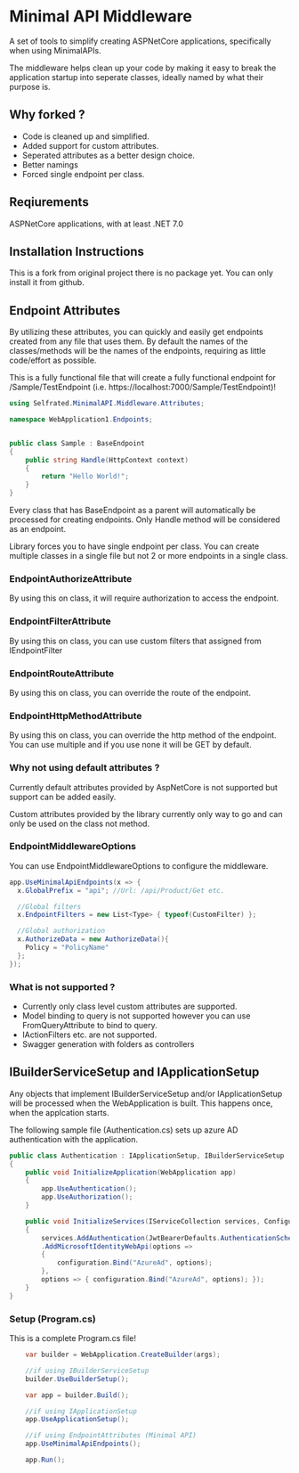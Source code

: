 ﻿# Minimal API Middleware

A set of tools to simplify creating ASPNetCore applications, specifically when using MinimalAPIs.

The middleware helps clean up your code by making it easy to break the application startup into seperate classes, ideally named by what their purpose is. 

## Why forked ?
- Code is cleaned up and simplified.
- Added support for custom attributes.
- Seperated attributes as a better design choice.
- Better namings
- Forced single endpoint per class.

## Reqiurements

ASPNetCore applications, with at least .NET 7.0

## Installation Instructions

This is a fork from original project there is no package yet. You can only install it from github.

## Endpoint Attributes
By utilizing these attributes, you can quickly and easily get endpoints created from any file that uses them. By default the names of the classes/methods will be the names of the endpoints, requiring as little code/effort as possible.

This is a fully functional file that will create a fully functional endpoint for /Sample/TestEndpoint (i.e. https://localhost:7000/Sample/TestEndpoint)!

```csharp
using Selfrated.MinimalAPI.Middleware.Attributes;

namespace WebApplication1.Endpoints;


public class Sample : BaseEndpoint
{
    public string Handle(HttpContext context)
    {
        return "Hello World!";
    }   
}
```
Every class that has BaseEndpoint as a parent will automatically be processed for creating endpoints. 
Only Handle method will be considered as an endpoint.

Library forces you to have single endpoint per class. 
You can create multiple classes in a single file but not 2 or more endpoints in a single class.
### EndpointAuthorizeAttribute
By using this on class, it will require authorization to access the endpoint.

### EndpointFilterAttribute
By using this on class, you can use custom filters that assigned from IEndpointFilter 

### EndpointRouteAttribute
By using this on class, you can override the route of the endpoint. 

### EndpointHttpMethodAttribute
By using this on class, you can override the http method of the endpoint. 
You can use multiple and if you use none it will be GET by default.


### Why not using default attributes ?
Currently default attributes provided by AspNetCore is not supported but support can be added easily.

Custom attributes provided by the library currently only way to go and can only be used on the class not method.

### EndpointMiddlewareOptions
You can use EndpointMiddlewareOptions to configure the middleware.

```csharp
app.UseMinimalApiEndpoints(x => { 
  x.GlobalPrefix = "api"; //Url: /api/Product/Get etc.

  //Global filters
  x.EndpointFilters = new List<Type> { typeof(CustomFilter) };

  //Global authorization
  x.AuthorizeData = new AuthorizeData(){
    Policy = "PolicyName"
  };
});
```

### What is not supported ?
- Currently only class level custom attributes are supported.
- Model binding to query is not supported however you can use FromQueryAttribute to bind to query.
- IActionFilters etc. are not supported.
- Swagger generation with folders as controllers
## IBuilderServiceSetup and IApplicationSetup

Any objects that implement IBuilderServiceSetup and/or IApplicationSetup will be processed when the WebApplication is built. This happens once, when the applcation starts.

The following sample file (Authentication.cs) sets up azure AD authentication with the application.

```csharp
public class Authentication : IApplicationSetup, IBuilderServiceSetup
{
    public void InitializeApplication(WebApplication app)
    {
        app.UseAuthentication();
        app.UseAuthorization();
    }

    public void InitializeServices(IServiceCollection services, ConfigurationManager configuration, ConfigureHostBuilder host)
    {
        services.AddAuthentication(JwtBearerDefaults.AuthenticationScheme)
        .AddMicrosoftIdentityWebApi(options =>
        {
            configuration.Bind("AzureAd", options);
        },
        options => { configuration.Bind("AzureAd", options); });
    }
}

```

### Setup (Program.cs)

This is a complete Program.cs file!

```csharp
    var builder = WebApplication.CreateBuilder(args);

    //if using IBuilderServiceSetup
    builder.UseBuilderSetup();

    var app = builder.Build();

    //if using IApplicationSetup
    app.UseApplicationSetup();

    //if using EndpointAttributes (Minimal API)
    app.UseMinimalApiEndpoints();

    app.Run();
```





